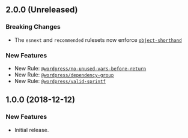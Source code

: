 ## 2.0.0 (Unreleased)

### Breaking Changes

- The `esnext` and `recommended` rulesets now enforce [`object-shorthand`](https://eslint.org/docs/rules/object-shorthand)

### New Features

- New Rule: [`@wordpress/no-unused-vars-before-return`](https://github.com/WordPress/gutenberg/blob/master/packages/eslint-plugin/docs/rules/no-unused-vars-before-return.md)
- New Rule: [`@wordpress/dependency-group`](https://github.com/WordPress/gutenberg/blob/master/packages/eslint-plugin/docs/rules/dependency-group.md)
- New Rule: [`@wordpress/valid-sprintf`](https://github.com/WordPress/gutenberg/blob/master/packages/eslint-plugin/docs/rules/valid-sprintf.md)

## 1.0.0 (2018-12-12)

### New Features

- Initial release.
